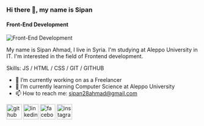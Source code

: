 ### Hi there 👋, my name is Sipan
#### Front-End Development
![Front-End Development](https://media-exp1.licdn.com/dms/image/C4E16AQF4pCnC3wbh5g/profile-displaybackgroundimage-shrink_200_800/0/1650795422013?e=1658361600&v=beta&t=cHiD3fgc987ssz1-6XbnShg4sYgPV2hUHq-EXrRiXEk)

My name is Sipan Ahmad, I live in Syria. I'm studying at Aleppo University in IT. I'm interested in the field of Frontend development.

Skills:  JS / HTML / CSS  / GIT / GITHUB

- 🔭 I’m currently working on as a Freelancer 
- 🌱 I’m currently learning Computer Science at Aleppo University 
- 📫 How to reach me: sipan28ahmad@gmail.com 


[<img src='https://cdn.jsdelivr.net/npm/simple-icons@3.0.1/icons/github.svg' alt='github' height='40'>](https://github.com/https://github.com/sipanahmad)  [<img src='https://cdn.jsdelivr.net/npm/simple-icons@3.0.1/icons/linkedin.svg' alt='linkedin' height='40'>](https://www.linkedin.com/in/https://www.linkedin.com/in/sipan-ahmad//)  [<img src='https://cdn.jsdelivr.net/npm/simple-icons@3.0.1/icons/facebook.svg' alt='facebook' height='40'>](https://www.facebook.com/https://www.facebook.com/profile.php?id=100010014192853)  [<img src='https://cdn.jsdelivr.net/npm/simple-icons@3.0.1/icons/instagram.svg' alt='instagram' height='40'>](https://www.instagram.com/sipan28ahmad/)  

